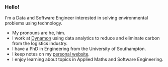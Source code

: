 ### Hello!

I'm a Data and Software Engineer interested in solving environmental problems using technology.

- My pronouns are he, him.
- I work at [Dynamon](https://dynamon.co.uk/) using data analytics to reduce and eliminate carbon from the logistics industry.
- I have a PhD in Engineering from the University of Southampton.
- I keep notes on my [personal website](https://tajd.netlify.app/).
- I enjoy learning about topics in Applied Maths and Software Engineering.
